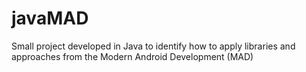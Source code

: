 # javaMAD
Small project developed in Java to identify how to apply libraries and approaches from the Modern Android Development (MAD)
